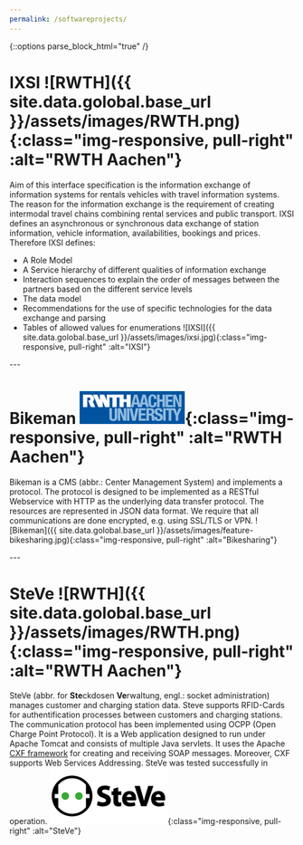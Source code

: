 ```yaml
---
permalink: /softwareprojects/
---
```

{::options parse_block_html="true" /}

<div class="row">

# IXSI ![RWTH]({{ site.data.golobal.base_url }}/assets/images/RWTH.png){:class="img-responsive, pull-right" :alt="RWTH Aachen"}
Aim of this interface specification is the information exchange of information systems for rentals vehicles with travel information systems.
The reason for the information exchange is the requirement of creating intermodal travel chains combining rental services and public transport.
IXSI defines an asynchronous or synchronous data exchange of station information, vehicle information, availabilities, bookings and prices.
Therefore IXSI defines: 
* A Role Model
* A Service hierarchy of different qualities of information exchange
* Interaction sequences to explain the order of messages between the partners based on the different service levels
* The data model
* Recommendations for the use of specific technologies for the data exchange and parsing
* Tables of allowed values for enumerations
![IXSI]({{ site.data.golobal.base_url }}/assets/images/ixsi.jpg){:class="img-responsive, pull-right" :alt="IXSI"}

</div>
---
<div class="row">

# Bikeman ![RWTH](../assets/images/RWTH.png){:class="img-responsive, pull-right" :alt="RWTH Aachen"}
Bikeman is a CMS (abbr.: Center Management System) and implements a protocol.
The protocol is designed to be implemented as a RESTful Webservice with
HTTP as the underlying data transfer protocol. The resources are represented
in JSON data format.
We require that all communications are done encrypted, e.g. using SSL/TLS
or VPN.	
![Bikeman]({{ site.data.golobal.base_url }}/assets/images/feature-bikesharing.jpg){:class="img-responsive, pull-right" :alt="Bikesharing"}

</div>
---
<div class="row">

# SteVe ![RWTH]({{ site.data.golobal.base_url }}/assets/images/RWTH.png){:class="img-responsive, pull-right" :alt="RWTH Aachen"}
SteVe (abbr. for **Ste**ckdosen **Ve**rwaltung, engl.: socket administration) manages customer and charging station data.
Steve supports RFID-Cards for authentification processes between customers and charging stations.
The communication protocol has been implemented using OCPP (Open Charge Point Protocol).
It is a Web application designed to run under Apache Tomcat and consists of multiple Java servlets. 
It uses the Apache [CXF framework](http://cxf.apache.org/) for creating and receiving SOAP messages.
Moreover, CXF supports Web Services Addressing.
SteVe was tested successfully in operation.
![SteVe](../assets/images/steve.png){:class="img-responsive, pull-right" :alt="SteVe"}

</div>
